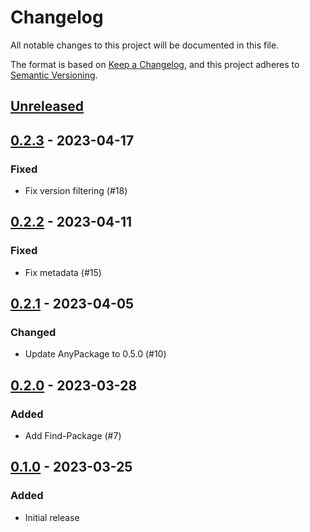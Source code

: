 # Changelog

All notable changes to this project will be documented in this file.

The format is based on [Keep a Changelog](https://keepachangelog.com/en/1.0.0/),
and this project adheres to [Semantic Versioning](https://semver.org/spec/v2.0.0.html).

## [Unreleased]

## [0.2.3] - 2023-04-17

### Fixed

- Fix version filtering (#18)

## [0.2.2] - 2023-04-11

### Fixed

- Fix metadata (#15)

## [0.2.1] - 2023-04-05

### Changed

- Update AnyPackage to 0.5.0 (#10)

## [0.2.0] - 2023-03-28

### Added

- Add Find-Package (#7)

## [0.1.0] - 2023-03-25

### Added

- Initial release

[Unreleased]: https://github.com/AnyPackage/AnyPackage.Msu/compare/v0.2.3...HEAD
[0.2.3]: https://github.com/AnyPackage/AnyPackage.Msu/releases/tag/v0.2.3
[0.2.2]: https://github.com/AnyPackage/AnyPackage.Msu/releases/tag/v0.2.2
[0.2.1]: https://github.com/AnyPackage/AnyPackage.Msu/releases/tag/v0.2.1
[0.2.0]: https://github.com/AnyPackage/AnyPackage.Msu/releases/tag/v0.2.0
[0.1.0]: https://github.com/AnyPackage/AnyPackage.Msu/releases/tag/v0.1.0
